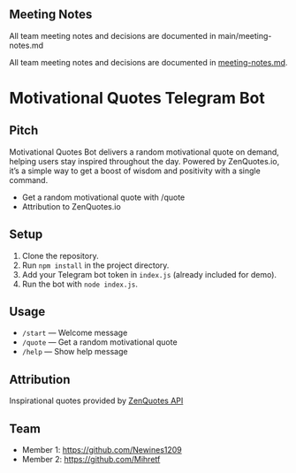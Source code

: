 ## Meeting Notes
All team meeting notes and decisions are documented in main/meeting-notes.md

All team meeting notes and decisions are documented in [meeting-notes.md](./meeting-notes.md).
# Motivational Quotes Telegram Bot

## Pitch
Motivational Quotes Bot delivers a random motivational quote on demand, helping users stay inspired throughout the day. Powered by ZenQuotes.io, it’s a simple way to get a boost of wisdom and positivity with a single command.

- Get a random motivational quote with /quote
- Attribution to ZenQuotes.io

## Setup
1. Clone the repository.
2. Run `npm install` in the project directory.
3. Add your Telegram bot token in `index.js` (already included for demo).
4. Run the bot with `node index.js`.

## Usage
- `/start` — Welcome message
- `/quote` — Get a random motivational quote
- `/help` — Show help message

## Attribution
Inspirational quotes provided by [ZenQuotes API](https://zenquotes.io/)

## Team
- Member 1: https://github.com/Newines1209
- Member 2: https://github.com/Mihretf

 
